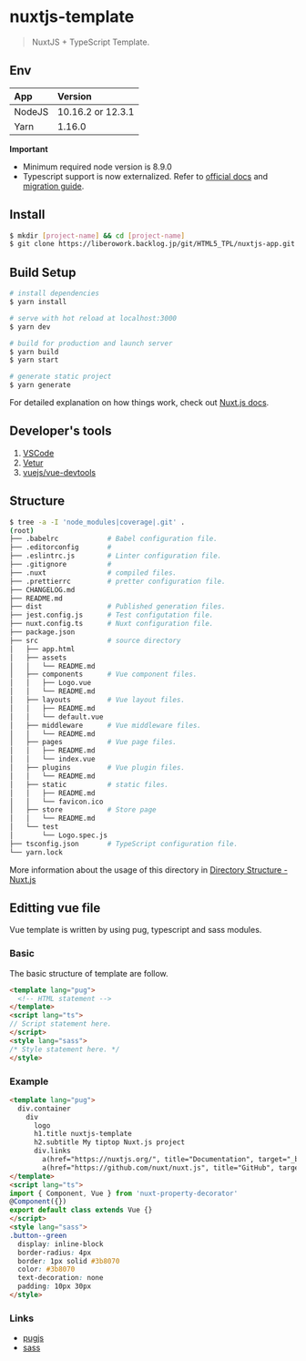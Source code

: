 # nuxtjs-template

> NuxtJS + TypeScript Template.

## Env

|App|Version|
|:----|:----|
|NodeJS|10.16.2 or 12.3.1|
|Yarn|1.16.0|

**Important**
- Minimum required node version is 8.9.0
- Typescript support is now externalized. Refer to [official docs](https://typescript.nuxtjs.org) and [migration guide](https://typescript.nuxtjs.org/migration.html).

## Install

``` bash
$ mkdir [project-name] && cd [project-name]
$ git clone https://liberowork.backlog.jp/git/HTML5_TPL/nuxtjs-app.git
```

## Build Setup

``` bash
# install dependencies
$ yarn install

# serve with hot reload at localhost:3000
$ yarn dev

# build for production and launch server
$ yarn build
$ yarn start

# generate static project
$ yarn generate
```

For detailed explanation on how things work, check out [Nuxt.js docs](https://nuxtjs.org).

## Developer's tools
1. [VSCode](https://code.visualstudio.com/)
2. [Vetur](https://marketplace.visualstudio.com/items?itemName=octref.vetur)
3. [vuejs/vue-devtools](https://github.com/vuejs/vue-devtools)

## Structure

``` bash
$ tree -a -I 'node_modules|coverage|.git' .
(root)
├── .babelrc            # Babel configuration file.
├── .editorconfig       #
├── .eslintrc.js        # Linter configuration file.
├── .gitignore          #
├── .nuxt               # compiled files.
├── .prettierrc         # pretter configuration file.
├── CHANGELOG.md
├── README.md
├── dist                # Published generation files.
├── jest.config.js      # Test configutation file.
├── nuxt.config.ts      # Nuxt configuration file.
├── package.json
├── src                 # source directory
│   ├── app.html
│   ├── assets
│   │   └── README.md
│   ├── components      # Vue component files.
│   │   ├── Logo.vue
│   │   └── README.md
│   ├── layouts         # Vue layout files.
│   │   ├── README.md
│   │   └── default.vue
│   ├── middleware      # Vue middleware files.
│   │   └── README.md
│   ├── pages           # Vue page files.
│   │   ├── README.md
│   │   └── index.vue
│   ├── plugins         # Vue plugin files.
│   │   └── README.md
│   ├── static          # static files.
│   │   ├── README.md
│   │   └── favicon.ico
│   ├── store           # Store page
│   │   └── README.md
│   └── test
│       └── Logo.spec.js
├── tsconfig.json       # TypeScript configuration file.
└── yarn.lock
```

More information about the usage of this directory in [Directory Structure - Nuxt.js](https://nuxtjs.org/guide/directory-structure/)

## Editting vue file
Vue template is written by using pug, typescript and sass modules.

### Basic
The basic structure of template are follow.

``` html
<template lang="pug">
  <!-- HTML statement -->
</template>
<script lang="ts">
// Script statement here.
</script>
<style lang="sass">
/* Style statement here. */
</style>
```

### Example

``` html
<template lang="pug">
  div.container
    div
      logo
      h1.title nuxtjs-template
      h2.subtitle My tiptop Nuxt.js project
      div.links
        a(href="https://nuxtjs.org/", title="Documentation", target="_blank").button--green Documentation
        a(href="https://github.com/nuxt/nuxt.js", title="GitHub", target="_blank").button--grey GitHub
</template>
<script lang="ts">
import { Component, Vue } from 'nuxt-property-decorator'
@Component({})
export default class extends Vue {}
</script>
<style lang="sass">
.button--green
  display: inline-block
  border-radius: 4px
  border: 1px solid #3b8070
  color: #3b8070
  text-decoration: none
  padding: 10px 30px
</style>
```

### Links
- [pugjs](https://pugjs.org/api/getting-started.html)
- [sass](https://sass-lang.com/documentation)
